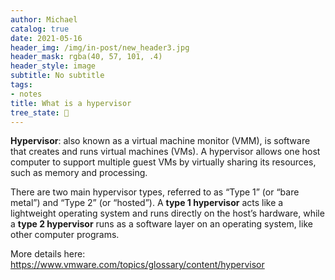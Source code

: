 ```yaml
---
author: Michael
catalog: true
date: 2021-05-16
header_img: /img/in-post/new_header3.jpg
header_mask: rgba(40, 57, 101, .4)
header_style: image
subtitle: No subtitle
tags:
- notes
title: What is a hypervisor
tree_state: 🌱
---
```


**Hypervisor**: also known as a virtual machine monitor (VMM), is software that creates and runs virtual machines (VMs). A hypervisor allows one host computer to support multiple guest VMs by virtually sharing its resources, such as memory and processing.

There are two main hypervisor types, referred to as “Type 1” (or “bare metal”) and “Type 2” (or “hosted”). A **type 1 hypervisor** acts like a lightweight operating system and runs directly on the host’s hardware, while a **type 2 hypervisor** runs as a software layer on an operating system, like other computer programs.


More details here: https://www.vmware.com/topics/glossary/content/hypervisor